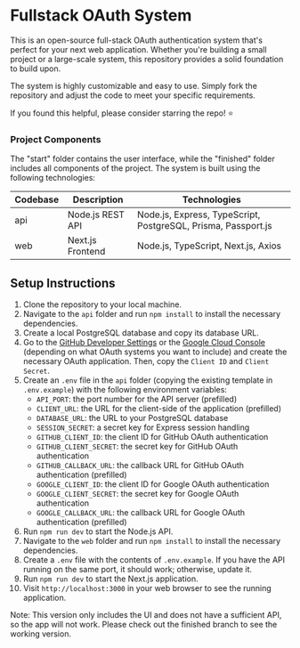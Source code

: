 # Fullstack OAuth System

This is an open-source full-stack OAuth authentication system that's perfect for your next web application. Whether you're building a small project or a large-scale system, this repository provides a solid foundation to build upon.

The system is highly customizable and easy to use. Simply fork the repository and adjust the code to meet your specific requirements.

If you found this helpful, please consider starring the repo! ⭐ 

### Project Components

The "start" folder contains the user interface, while the "finished" folder includes all components of the project. The system is built using the following technologies:

| Codebase | Description | Technologies |
| --- | --- | --- |
| api | Node.js REST API | Node.js, Express, TypeScript, PostgreSQL, Prisma, Passport.js |
| web | Next.js Frontend | Node.js, TypeScript, Next.js, Axios |

## Setup Instructions

1. Clone the repository to your local machine.
2. Navigate to the `api` folder and run `npm install` to install the necessary dependencies.
3. Create a local PostgreSQL database and copy its database URL.
4. Go to the [GitHub Developer Settings](https://github.com/settings/developers) or the [Google Cloud Console](https://console.cloud.google.com/) (depending on what OAuth systems you want to include) and create the necessary OAuth application. Then, copy the `Client ID` and `Client Secret`.
5. Create an `.env` file in the `api` folder (copying the existing template in `.env.example`) with the following environment variables:
    - `API_PORT`: the port number for the API server (prefilled)
    - `CLIENT_URL`: the URL for the client-side of the application (prefilled)
    - `DATABASE_URL`: the URL to your PostgreSQL database
    - `SESSION_SECRET`: a secret key for Express session handling
    - `GITHUB_CLIENT_ID`: the client ID for GitHub OAuth authentication
    - `GITHUB_CLIENT_SECRET`: the secret key for GitHub OAuth authentication
    - `GITHUB_CALLBACK_URL`: the callback URL for GitHub OAuth authentication (prefilled)
    - `GOOGLE_CLIENT_ID`: the client ID for Google OAuth authentication
    - `GOOGLE_CLIENT_SECRET`: the secret key for Google OAuth authentication
    - `GOOGLE_CALLBACK_URL`: the callback URL for Google OAuth authentication (prefilled)
6. Run `npm run dev` to start the Node.js API.
7. Navigate to the `web` folder and run `npm install` to install the necessary dependencies.
8. Create a `.env` file with the contents of `.env.example`. If you have the API running on the same port, it should work; otherwise, update it.
9. Run `npm run dev` to start the Next.js application.
10. Visit `http://localhost:3000` in your web browser to see the running application.

Note: This version only includes the UI and does not have a sufficient API, so the app will not work. Please check out the finished branch to see the working version.
